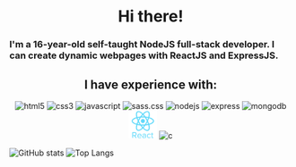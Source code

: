 <h1 align="center">Hi there!</h1>

### I'm a 16-year-old self-taught NodeJS full-stack developer. I can create dynamic webpages with ReactJS and ExpressJS.

<h2 align="center">I have experience with:</h2>
<p align="center">
      <img
        src="https://github.com/MertJSX/MertJSX/assets/122701396/70cc50c7-39ea-4947-8d79-6be41e03c263"
        alt="html5"
        width="45"
        height="45"
      />
      <img
        src="https://github.com/MertJSX/MertJSX/assets/122701396/2cfc1f2e-04bd-4400-9bc8-36fdef0db5db"
        alt="css3"
        width="45"
        height="45"
      />
      <img
        src="https://github.com/MertJSX/MertJSX/assets/122701396/4270c403-27bb-43bf-92d7-db88c76d3f08"
        alt="javascript"
        width="45"
        height="45"
      />
      <img
        src="https://sass-lang.com/assets/img/styleguide/seal-color.png"
        alt="sass.css"
        width="50"
        height="50"
      />
      <img
        src="https://www.vectorlogo.zone/logos/nodejs/nodejs-icon.svg"
        alt="nodejs"
        width="50"
        height="50"
      />
      <img
        src="https://github.com/MertJSX/MertJSX/assets/122701396/f9132784-1cbd-4cab-8182-484a91b9ea34"
        alt="express"
        style="background-color: white"
        width="50"
        height="50"
      />
      <img
        src="https://www.vectorlogo.zone/logos/mongodb/mongodb-icon.svg"
        alt="mongodb"
        width="50"
        height="50"
      />
      <img
          src="https://raw.githubusercontent.com/devicons/devicon/master/icons/react/react-original-wordmark.svg"
          alt="react"
          width="50"
          height="50"
      />
      <img
        src="https://upload.wikimedia.org/wikipedia/commons/thumb/1/18/C_Programming_Language.svg/380px-C_Programming_Language.svg.png?20201031132917"
        alt="c"
        width="50"
        height="50"
      />
    </p>

![GitHub stats](https://github-readme-stats.vercel.app/api?username=MertJSX&show_icons=true&theme=merko&hide=contribs&include_all_commits=true)
![Top Langs](https://github-readme-stats.vercel.app/api/top-langs/?username=MertJSX&layout=compact&theme=merko)
<!--
**MertJSX/MertJSX** is a ✨ _special_ ✨ repository because its `README.md` (this file) appears on your GitHub profile.

Here are some ideas to get you started:

- 🔭 I’m currently working on ...
- 🌱 I’m currently learning ...
- 👯 I’m looking to collaborate on ...
- 🤔 I’m looking for help with ...
- 💬 Ask me about ...
- 📫 How to reach me: ...
- 😄 Pronouns: ...
- ⚡ Fun fact: ...
-->
